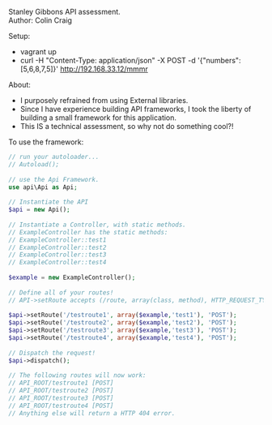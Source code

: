 Stanley Gibbons API assessment.  
Author: Colin Craig
  
Setup:
- vagrant up
- curl -H "Content-Type: application/json" -X POST -d '{"numbers":[5,6,8,7,5]}' http://192.168.33.12/mmmr

About:
- I purposely refrained from using External libraries.
- Since I have experience building API frameworks, I took the liberty of building a small framework for this application.
- This IS a technical assessment, so why not do something cool?!

To use the framework:  
```php
// run your autoloader...  
// Autoload();  
  
// use the Api Framework.  
use api\Api as Api;  
  
// Instantiate the API  
$api = new Api();  
  
// Instantiate a Controller, with static methods.  
// ExampleController has the static methods:  
// ExampleController::test1  
// ExampleController::test2  
// ExampleController::test3  
// ExampleController::test4  
  
$example = new ExampleController();  
  
// Define all of your routes!  
// API->setRoute accepts (/route, array(class, method), HTTP_REQUEST_TYPE)  
  
$api->setRoute('/testroute1', array($example,'test1'), 'POST');  
$api->setRoute('/testroute2', array($example,'test2'), 'POST');  
$api->setRoute('/testroute3', array($example,'test3'), 'POST');  
$api->setRoute('/testroute4', array($example,'test4'), 'POST');  
  
// Dispatch the request!  
$api->dispatch();  
  
// The following routes will now work:  
// API_ROOT/testroute1 [POST]  
// API_ROOT/testroute2 [POST]  
// API_ROOT/testroute3 [POST]  
// API_ROOT/testroute4 [POST]  
// Anything else will return a HTTP 404 error.  
```